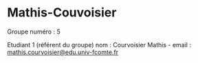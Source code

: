 # Mathis-Couvoisier
Groupe numéro : 5

Etudiant 1 (référent du groupe)   nom : Courvoisier Mathis   -   email : mathis.courvoisier@edu.univ-fcomte.fr
